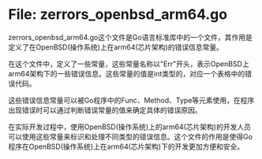 # File: zerrors_openbsd_arm64.go

zerrors_openbsd_arm64.go这个文件是Go语言标准库中的一个文件，其作用是定义了在OpenBSD(操作系统)上在arm64(芯片架构)的错误信息常量。

在这个文件中，定义了一些常量，这些常量名称以"Err"开头，表示OpenBSD上arm64架构下的一些错误信息。这些常量的值是int类型的，对应一个表格中的错误代码。

这些错误信息常量可以被Go程序中的Func、Method、Type等元素使用，在程序出现错误时可以通过判断错误常量的值来确定具体的错误原因。

在实际开发过程中，使用OpenBSD(操作系统)上的arm64(芯片架构)的开发人员可以使用这些常量来标识和处理不同类型的错误信息。这个文件的作用是使得Go程序在OpenBSD(操作系统)上在arm64(芯片架构)下的开发更加方便和安全。

